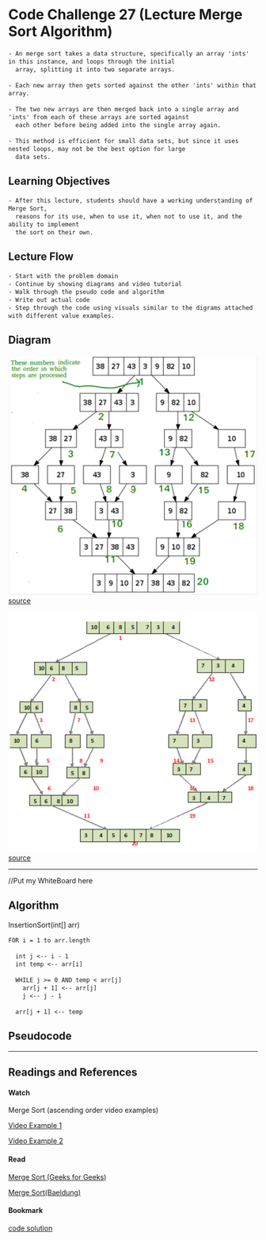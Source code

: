 # Code Challenge 27 (Lecture Merge Sort Algorithm)

    - An merge sort takes a data structure, specifically an array 'ints' in this instance, and loops through the initial
      array, splitting it into two separate arrays.
      
    - Each new array then gets sorted against the other 'ints' within that array.
      
    - The two new arrays are then merged back into a single array and 'ints' from each of these arrays are sorted against
      each other before being added into the single array again.
      
    - This method is efficient for small data sets, but since it uses nested loops, may not be the best option for large
      data sets.
      
## Learning Objectives

	- After this lecture, students should have a working understanding of Merge Sort,
	  reasons for its use, when to use it, when not to use it, and the ability to implement 
	  the sort on their own.
	  

## Lecture Flow

    - Start with the problem domain
    - Continue by showing diagrams and video tutorial
    - Walk through the pseudo code and algorithm
    - Write out actual code
    - Step through the code using visuals similar to the digrams attached with different value examples.

## Diagram

![Diamgram1](../assets/mergeSort.PNG)
[source](https://www.geeksforgeeks.org/merge-sort/)

![Diamgram2](../assets/mergeSort2.PNG)
[source](https://www.baeldung.com/java-merge-sort)

**********************************************
//Put my WhiteBoard here

## Algorithm

 InsertionSort(int[] arr)
  
    FOR i = 1 to arr.length
    
      int j <-- i - 1
      int temp <-- arr[i]
      
      WHILE j >= 0 AND temp < arr[j]
        arr[j + 1] <-- arr[j]
        j <-- j - 1
        
      arr[j + 1] <-- temp

## Pseudocode

*******************************************

## Readings and References


#### Watch
Merge Sort (ascending order video examples)

[Video Example 1](https://www.youtube.com/watch?v=iMT7gTPpaqw)

[Video Example 2](https://www.youtube.com/watch?v=KF2j-9iSf4Q)


#### Read

[Merge Sort (Geeks for Geeks)](https://www.geeksforgeeks.org/merge-sort/)

[Merge Sort(Baeldung)](https://www.baeldung.com/java-merge-sort)

#### Bookmark

[code solution](/src/main/java/MergeSort/MergeSort.java)